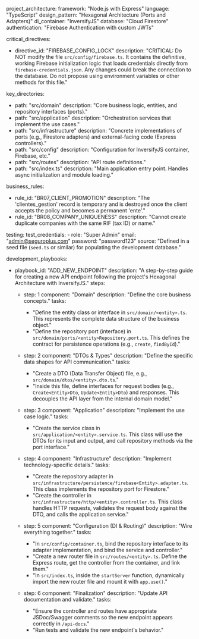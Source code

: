 
project_architecture:
  framework: "Node.js with Express"
  language: "TypeScript"
  design_pattern: "Hexagonal Architecture (Ports and Adapters)"
  di_container: "InversifyJS"
  database: "Cloud Firestore"
  authentication: "Firebase Authentication with custom JWTs"

critical_directives:
  - directive_id: "FIREBASE_CONFIG_LOCK"
    description: "CRITICAL: Do NOT modify the file `src/config/firebase.ts`. It contains the definitive, working Firebase initialization logic that loads credentials directly from `firebase-credentials.json`. Any changes could break the connection to the database. Do not propose using environment variables or other methods for this file."

key_directories:
  - path: "src/domain"
    description: "Core business logic, entities, and repository interfaces (ports)."
  - path: "src/application"
    description: "Orchestration services that implement the use cases."
  - path: "src/infrastructure"
    description: "Concrete implementations of ports (e.g., Firestore adapters) and external-facing code (Express controllers)."
  - path: "src/config"
    description: "Configuration for InversifyJS container, Firebase, etc."
  - path: "src/routes"
    description: "API route definitions."
  - path: "src/index.ts"
    description: "Main application entry point. Handles async initialization and module loading."

business_rules:
  - rule_id: "BR07_CLIENT_PROMOTION"
    description: "The 'clientes_gestion' record is temporary and is destroyed once the client accepts the policy and becomes a permanent 'ente'."
  - rule_id: "BR08_COMPANY_UNIQUENESS"
    description: "Cannot create duplicate companies with the same RIF (tax ID) or name."

testing:
  test_credentials:
    - role: "Super Admin"
      email: "admin@seguroplus.com"
      password: "password123"
      source: "Defined in a seed file (`seed.ts` or similar) for populating the development database."

development_playbooks:
  - playbook_id: "ADD_NEW_ENDPOINT"
    description: "A step-by-step guide for creating a new API endpoint following the project's Hexagonal Architecture with InversifyJS."
    steps:
      - step: 1
        component: "Domain"
        description: "Define the core business concepts."
        tasks:
          - "Define the entity class or interface in `src/domain/<entity>.ts`. This represents the complete data structure of the business object."
          - "Define the repository port (interface) in `src/domain/ports/<entity>Repository.port.ts`. This defines the contract for persistence operations (e.g., `create`, `findById`)."

      - step: 2
        component: "DTOs & Types"
        description: "Define the specific data shapes for API communication."
        tasks:
          - "Create a DTO (Data Transfer Object) file, e.g., `src/domain/dtos/<entity>.dto.ts`."
          - "Inside this file, define interfaces for request bodies (e.g., `Create<Entity>Dto`, `Update<Entity>Dto`) and responses. This decouples the API layer from the internal domain model."

      - step: 3
        component: "Application"
        description: "Implement the use case logic."
        tasks:
          - "Create the service class in `src/application/<entity>.service.ts`. This class will use the DTOs for its input and output, and call repository methods via the port interface."

      - step: 4
        component: "Infrastructure"
        description: "Implement technology-specific details."
        tasks:
          - "Create the repository adapter in `src/infrastructure/persistence/firebase<Entity>.adapter.ts`. This class implements the repository port for Firestore."
          - "Create the controller in `src/infrastructure/http/<entity>.controller.ts`. This class handles HTTP requests, validates the request body against the DTO, and calls the application service."

      - step: 5
        component: "Configuration (DI & Routing)"
        description: "Wire everything together."
        tasks:
          - "In `src/config/container.ts`, bind the repository interface to its adapter implementation, and bind the service and controller."
          - "Create a new router file in `src/routes/<entity>.ts`. Define the Express route, get the controller from the container, and link them."
          - "In `src/index.ts`, inside the `startServer` function, dynamically import the new router file and mount it with `app.use()`."

      - step: 6
        component: "Finalization"
        description: "Update API documentation and validate."
        tasks:
          - "Ensure the controller and routes have appropriate JSDoc/Swagger comments so the new endpoint appears correctly in `/api-docs`."
          - "Run tests and validate the new endpoint's behavior."
